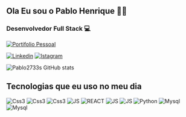 ## Ola Eu sou o Pablo Henrique 🙋‍♂️
### Desenvolvedor Full Stack 💻


[![ Portifolio Pessoal ](https://img.shields.io/badge/Portifolio%20Pessoal-click-1abc9c.svg
)](https://portifolio-pessoal-hazel.vercel.app/) 

[![ Linkedin ](https://img.shields.io/badge/LinkedIn-0077B5?style=for-the-badge&logo=linkedin&logoColor=white
)](https://www.linkedin.com/in/pablo-henrique-a7a551273/) [![Istagram](https://img.shields.io/badge/Instagram-E4405F?style=for-the-badge&logo=instagram&logoColor=white)](https://www.instagram.com/pablo.henrique_9/)


![Pablo2733s GitHub stats](https://github-readme-stats.vercel.app/api?username=Pablo2733s&show_icons=true&theme=dracula)


## Tecnologias que eu uso no meu dia

<div style="display: inline_block> <br />

<img aling="center" alt="HTML5" src="https://img.shields.io/badge/HTML5-E34F26?style=for-the-badge&logo=html5&logoColor=white" />
<img aling="center" alt="Css3" src="https://img.shields.io/badge/HTML5-E34F26?style=for-the-badge&logo=html5&logoColor=white" /> 
<img aling="center" alt="Css3" src="https://img.shields.io/badge/CSS3-1572B6?style=for-the-badge&logo=css3&logoColor=white" /> 
<img aling="center" alt="Css3" src="https://img.shields.io/badge/Tailwind_CSS-38B2AC?style=for-the-badge&logo=tailwind-css&logoColor=white" /> 
<img aling="center" alt="JS" src="https://img.shields.io/badge/JavaScript-F7DF1E?style=for-the-badge&logo=javascript&logoColor=black" />
<img aling="center" alt="REACT" src="https://img.shields.io/badge/React-20232A?style=for-the-badge&logo=react&logoColor=61DAFB" />


<img aling="center" alt="JS" src="https://img.shields.io/badge/Node.js-43853D?style=for-the-badge&logo=node.js&logoColor=white" />
<img aling="center" alt="JS" src="https://img.shields.io/badge/Express.js-404D59?style=for-the-badge" />

<img aling="center" alt="Python" src="https://img.shields.io/badge/Python-14354C?style=for-the-badge&logo=python&logoColor=white" />
<img aling="center" alt="Mysql" src="https://img.shields.io/badge/MySQL-00000F?style=for-the-badge&logo=mysql&logoColor=white" />
<img aling="center" alt="Mysql" src="https://img.shields.io/badge/Heroku-430098?style=for-the-badge&logo=heroku&logoColor=white" />

</div>

